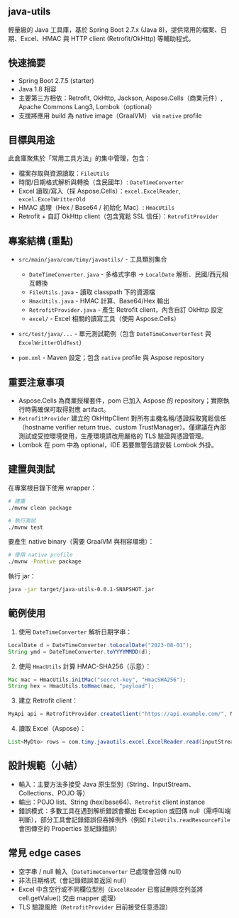 ## java-utils

輕量級的 Java 工具庫，基於 Spring Boot 2.7.x (Java 8)，提供常用的檔案、日期、Excel、HMAC 與 HTTP client (Retrofit/OkHttp) 等輔助程式。

## 快速摘要
- Spring Boot 2.7.5 (starter)
- Java 1.8 相容
- 主要第三方相依：Retrofit, OkHttp, Jackson, Aspose.Cells（商業元件）, Apache Commons Lang3, Lombok（optional）
- 支援將應用 build 為 native image（GraalVM） via `native` profile

## 目標與用途
此倉庫聚焦於「常用工具方法」的集中管理，包含：

- 檔案存取與資源讀取：`FileUtils`
- 時間/日期格式解析與轉換（含民國年）: `DateTimeConverter`
- Excel 讀取/寫入（採 Aspose.Cells）：`excel.ExcelReader`, `excel.ExcelWritterOld`
- HMAC 處理（Hex / Base64 / 初始化 Mac）: `HmacUtils`
- Retrofit + 自訂 OkHttp client（包含寬鬆 SSL 信任）：`RetrofitProvider`

## 專案結構 (重點)

- `src/main/java/com/timy/javautils/` - 工具類別集合
  - `DateTimeConverter.java` - 多格式字串 -> `LocalDate` 解析、民國/西元相互轉換
  - `FileUtils.java` - 讀取 classpath 下的資源檔
  - `HmacUtils.java` - HMAC 計算、Base64/Hex 輸出
  - `RetrofitProvider.java` - 產生 Retrofit client，內含自訂 OkHttp 設定
  - `excel/` - Excel 相關的讀寫工具（使用 Aspose.Cells）

- `src/test/java/...` - 單元測試範例（包含 `DateTimeConverterTest` 與 `ExcelWritterOldTest`）
- `pom.xml` - Maven 設定；包含 `native` profile 與 Aspose repository

## 重要注意事項

- Aspose.Cells 為商業授權套件，pom 已加入 Aspose 的 repository；實際執行時需確保可取得對應 artifact。
- `RetrofitProvider` 建立的 OkHttpClient 對所有主機名稱/憑證採取寬鬆信任（hostname verifier return true、custom TrustManager）。僅建議在內部測試或受控環境使用，生產環境請改用嚴格的 TLS 驗證與憑證管理。
- Lombok 在 pom 中為 optional，IDE 若要無警告請安裝 Lombok 外掛。

## 建置與測試

在專案根目錄下使用 wrapper：

```bash
# 建置
./mvnw clean package

# 執行測試
./mvnw test
```

要產生 native binary（需要 GraalVM 與相容環境）：

```bash
# 使用 native profile
./mvnw -Pnative package
```

執行 jar：

```bash
java -jar target/java-utils-0.0.1-SNAPSHOT.jar
```

## 範例使用

1) 使用 `DateTimeConverter` 解析日期字串：

```java
LocalDate d = DateTimeConverter.toLocalDate("2023-08-01");
String ymd = DateTimeConverter.toYYYYMMDD(d);
```

2) 使用 `HmacUtils` 計算 HMAC-SHA256（示意）：

```java
Mac mac = HmacUtils.initMac("secret-key", "HmacSHA256");
String hex = HmacUtils.toHmac(mac, "payload");
```

3) 建立 Retrofit client：

```java
MyApi api = RetrofitProvider.createClient("https://api.example.com/", MyApi.class);
```

4) 讀取 Excel（Aspose）：

```java
List<MyDto> rows = com.timy.javautils.excel.ExcelReader.read(inputStream, new String[]{"col1","col2"}, MyDto.class);
```

## 設計規範（小結）

- 輸入：主要方法多接受 Java 原生型別（String、InputStream、Collections、POJO 等）
- 輸出：POJO list、String (hex/base64)、`Retrofit` client instance
- 錯誤模式：多數工具在遇到解析錯誤會擲出 Exception 或回傳 null（需呼叫端判斷），部分工具會記錄錯誤但吞掉例外（例如 `FileUtils.readResourceFile` 會回傳空的 Properties 並紀錄錯誤）

## 常見 edge cases

- 空字串 / null 輸入（`DateTimeConverter` 已處理會回傳 null）
- 非法日期格式（會記錄錯誤並返回 null）
- Excel 中含空行或不同欄位型別（`ExcelReader` 已嘗試刪除空列並將 cell.getValue() 交由 mapper 處理）
- TLS 驗證風險（`RetrofitProvider` 目前接受任意憑證）

